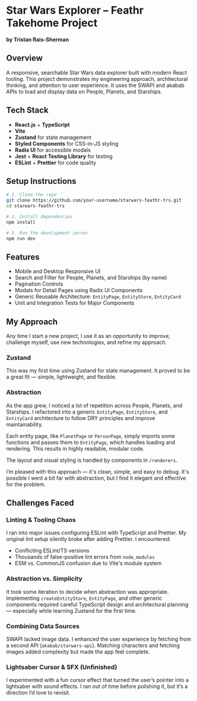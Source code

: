 # Star Wars Explorer – Feathr Takehome Project  
**by Tristan Rais-Sherman**

## Overview  
A responsive, searchable Star Wars data explorer built with modern React tooling. This project demonstrates my engineering approach, architectural thinking, and attention to user experience. It uses the SWAPI and akabab APIs to load and display data on People, Planets, and Starships.

## Tech Stack  

- **React.js** + **TypeScript**
- **Vite**
- **Zustand** for state management
- **Styled Components** for CSS-in-JS styling
- **Radix UI** for accessible modals
- **Jest** + **React Testing Library** for testing
- **ESLint** + **Prettier** for code quality

## Setup Instructions  

```bash
# 1. Clone the repo
git clone https://github.com/your-username/starwars-feathr-trs.git
cd starwars-feathr-trs

# 2. Install dependencies
npm install

# 3. Run the development server
npm run dev
```

## Features

- Mobile and Desktop Responsive UI
- Search and Filter for People, Planets, and Starships (by name)
- Pagination Controls
- Modals for Detail Pages using Radix UI Components
- Generic Reusable Architecture: `EntityPage`, `EntityStore`, `EntityCard`
- Unit and Integration Tests for Major Components

## My Approach

Any time I start a new project, I use it as an opportunity to improve, challenge myself, use new technologies, and refine my approach.

### Zustand  
This was my first time using Zustand for state management. It proved to be a great fit — simple, lightweight, and flexible.  

### Abstraction  
As the app grew, I noticed a lot of repetition across People, Planets, and Starships. I refactored into a generic `EntityPage`, `EntityStore`, and `EntityCard` architecture to follow DRY principles and improve maintainability.

Each entity page, like `PlanetPage` or `PersonPage`, simply imports some functions and passes them to `EntityPage`, which handles loading and rendering. This results in highly readable, modular code.

The layout and visual styling is handled by components in `/renderers`.

I’m pleased with this approach — it's clean, simple, and easy to debug. It's possible I went a bit far with abstraction, but I find it elegant and effective for the problem.

## Challenges Faced

### Linting & Tooling Chaos  
I ran into major issues configuring ESLint with TypeScript and Prettier. My original lint setup silently broke after adding Prettier. I encountered:
- Conflicting ESLint/TS versions
- Thousands of false-positive lint errors from `node_modules`
- ESM vs. CommonJS confusion due to Vite's module system

### Abstraction vs. Simplicity  
It took some iteration to decide when abstraction was appropriate. Implementing `createEntityStore`, `EntityPage`, and other generic components required careful TypeScript design and architectural planning — especially while learning Zustand for the first time.

### Combining Data Sources  
SWAPI lacked image data. I enhanced the user experience by fetching from a second API (`akabab/starwars-api`). Matching characters and fetching images added complexity but made the app feel complete.

### Lightsaber Cursor & SFX (Unfinished)  
I experimented with a fun cursor effect that turned the user’s pointer into a lightsaber with sound effects. I ran out of time before polishing it, but it’s a direction I’d love to revisit.